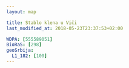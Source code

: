 ```yaml
---
layout: map

title: Stablo klena u Viči
last_modified_at: 2018-05-23T23:37:53+02:00

WDPA: [555589051]
BioRaS: [298]
geoSrbija:
  L1_182: [100]
---
```

